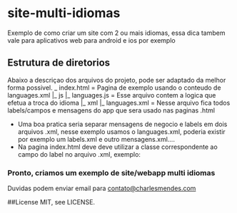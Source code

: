 # site-multi-idiomas
Exemplo de como criar um site com 2 ou mais idiomas, essa dica tambem vale para aplicativos web para android e ios por exemplo

## Estrutura de diretorios
Abaixo a descriçao dos arquivos do projeto, pode ser adaptado da melhor forma possivel.
		_ index.html         = Pagina de exemplo usando o conteudo de languages.xml
		|_ js
		|_ languages.js   = Esse arquivo contem a logica que efetua a troca do idioma
		|_ xml
		|_ languages.xml  = Nesse arquivo fica todos labels/campos e mensagens do app que sera usado nas paginas .html

* Uma boa pratica seria separar mensagens de negocio e labels em dois arquivos .xml, nesse exemplo usamos o languages.xml, poderia existir por exemplo um labels.xml e outro mensagens.xml.... 
* Na pagina index.html deve deve utilizar a classe correspondente ao campo do label no arquivo .xml, exemplo:
		<span class="label-hello"></span>

### Pronto, criamos um exemplo de site/webapp multi idiomas

Duvidas podem enviar email para contato@charlesmendes.com

##License
MIT, see LICENSE.
